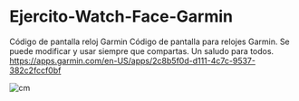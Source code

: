 # Ejercito-Watch-Face-Garmin
Código de pantalla reloj Garmin
Código de pantalla para relojes Garmin. Se puede modificar y usar siempre que compartas.
Un saludo para todos.
https://apps.garmin.com/en-US/apps/2c8b5f0d-d111-4c7c-9537-382c2fccf0bf


![cm](https://user-images.githubusercontent.com/114816269/218137738-e891c024-1482-4125-a731-3543e1abccea.png)
